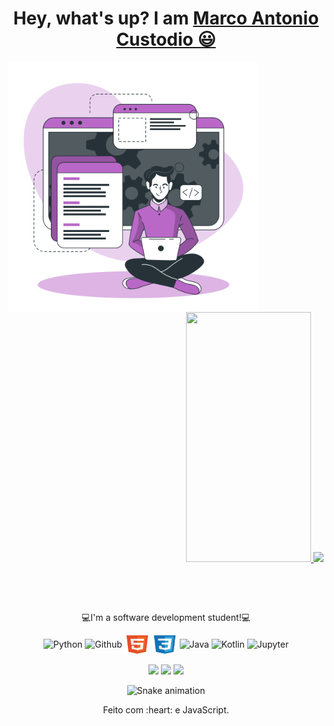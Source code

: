 <div>
  
  <h1 align="center">
    Hey, what's up? I am 
    <a href="https://www.linkedin.com/in/marcoantpimenta/">Marco Antonio Custodio 😃️</a>
  </h1>
    <IMG height="400em" align=left SRC="astronaut.svg" alt="developer"/>
  

  
</div>

<div align="right">
  <a href="https://github.com/marco-custodio">
    <img height="400em" width="200em" src="https://github-readme-stats.vercel.app/api?username=marco-custodio&count_private=true&include_all_commits=true&show_icons=true&theme=dracula&hide_border=false&show_owner=true"/>
    <img height="180em" src="https://github-readme-stats.vercel.app/api/top-langs/?username=marco-custodio&theme=dracula&hide_border=false&&layout=compact"/>
  </a>
  
</div>
  <p align="center">
  <br>
    </p>
<div align="center" valign="top"><br>
  <p align="center">
    💻I'm a software development student!💻
    </p>
  <img align="center" alt="Python" height="30" width="30" src="https://raw.githubusercontent.com/jmnote/z-icons/master/svg/python.svg">
  <img align="center" alt="Github" height="30" width="40" src="https://raw.githubusercontent.com/jmnote/z-icons/master/svg/github.svg">
  <img align="center" alt="HTML" height="30" width="40" src="https://raw.githubusercontent.com/devicons/devicon/master/icons/html5/html5-original.svg">
  <img align="center" alt="CSS" height="30" width="40" src="https://raw.githubusercontent.com/devicons/devicon/master/icons/css3/css3-original.svg">
  <img align="center" alt="Java" height="30" width="40" src="https://raw.githubusercontent.com/jmnote/z-icons/master/svg/java.svg">
  <img align="center" alt="Kotlin" height="30" width="40" src="https://cdn.jsdelivr.net/gh/devicons/devicon/icons/kotlin/kotlin-original.svg">
  <img align="center" alt="Jupyter" height="30" width="40" src="https://cdn.jsdelivr.net/gh/devicons/devicon/icons/jupyter/jupyter-original-wordmark.svg">
</div><br>

<div align="center">
    <a href="https://www.instagram.com/marcoiris71/" target="_blank"><img src="https://img.shields.io/badge/-Instagram-%23E4405F?style=for-the-badge&logo=instagram&logoColor=white" target="_blank"></a>
  <a href="https://www.linkedin.com/in/marcoantpimenta/" target="_blank"><img src="https://img.shields.io/badge/-LinkedIn-%230077B5?style=for-the-badge&logo=linkedin&logoColor=white" target="_blank"></a> 
  <a href="mailto:marcoantoniocp.71@gmail.com"><img src="https://img.shields.io/badge/-Gmail-%23333?style=for-the-badge&logo=gmail&logoColor=white" target="_blank"></a>
</div>

<div align="center">

![Snake animation](https://github.com/marco-custodio/marco-custodio/blob/output/github-contribution-grid-snake.svg)
  
</div>

<div align="center">
  <p>Feito com :heart: e JavaScript.</p>
</div>
